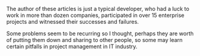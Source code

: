 ---
---

The author of these articles is just a typical developer, who had a luck to work in more than dozen companies,
participated in over 15 enterprise projects and witnessed their successes and failures.

Some problems seem to be recurring so I thought, perhaps they are worth of putting them down and sharing
to other people, so some may learn certain pitfalls in project management in IT industry.
